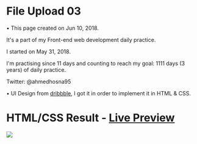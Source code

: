 # File Upload 03

• This page created on Jun 10, 2018.

It's a part of my Front-end web development daily practice.

I started on May 31, 2018.

I'm practising since 11 days and counting to reach my goal: 1111 days (3 years) of daily practice.

Twitter: @ahmedhosna95

• UI Design from [dribbble](https://dribbble.com/shots/2519307-Daily-UI-1-Sign-up-form), I got it in order to implement it in HTML & CSS.

# HTML/CSS Result - [Live Preview](https://cdn.rawgit.com/ahmedhosna95/Front-end-Daily-Practice/ec2ead83/Day011/file_upload_02/index.html)

![](assets/img/frame-generic.png)
